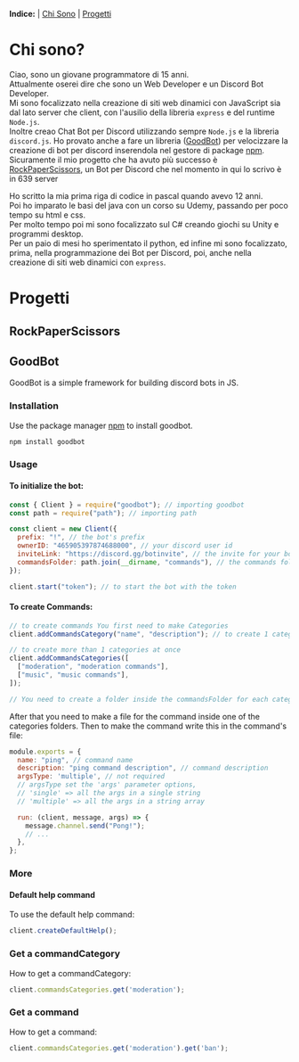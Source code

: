 **Indice:** | [Chi Sono](#chi-sono) | [Progetti](#progetti)

# Chi sono? <a name="chi-sono"></a>
Ciao, sono un giovane programmatore di 15 anni.<br>
Attualmente oserei dire che sono un Web Developer e un Discord Bot Developer.<br>
Mi sono focalizzato nella creazione di siti web dinamici con JavaScript sia dal lato server che client, con l'ausilio della libreria `express` e del runtime `Node.js`.<br>
Inoltre creao Chat Bot per Discord utilizzando sempre `Node.js` e la libreria `discord.js`. Ho provato anche a fare un libreria ([GoodBot](#GoodBot)) per velocizzare la creazione di bot per discord inserendola nel gestore di package [npm](https://www.npmjs.com/).<br>
Sicuramente il mio progetto che ha avuto più successo è [RockPaperScissors](#RockPaperScissors), un Bot per Discord che nel momento in qui lo scrivo è in 639 server


Ho scritto la mia prima riga di codice in pascal quando avevo 12 anni.<br>
Poi ho imparato le basi del java con un corso su Udemy, passando per poco tempo su html e css.<br>
Per molto tempo poi mi sono focalizzato sul C# creando giochi su Unity e programmi desktop.<br>
Per un paio di mesi ho sperimentato il python, ed infine mi sono focalizzato, prima, nella programmazione dei Bot per Discord, poi, anche nella creazione di siti web dinamici con `express`.


# Progetti <a name="progetti"></a>
## <a name="RockPaperScissors">RockPaperScissors</a>
## <a name="GoodBot">GoodBot</a>
GoodBot is a simple framework for building discord bots in JS.

### Installation

Use the package manager [npm](https://www.npmjs.com/) to install goodbot.

```bash
npm install goodbot
```

### Usage

#### To initialize the bot:

```js
const { Client } = require("goodbot"); // importing goodbot
const path = require("path"); // importing path

const client = new Client({
  prefix: "!", // the bot's prefix
  ownerID: "465905397874688000", // your discord user id
  inviteLink: "https://discord.gg/botinvite", // the invite for your bot
  commandsFolder: path.join(__dirname, "commands"), // the commands folder, You need to make It
});

client.start("token"); // to start the bot with the token
```

#### To create Commands:

```js
// to create commands You first need to make Categories
client.addCommandsCategory("name", "description"); // to create 1 category

// to create more than 1 categories at once
client.addCommandsCategories([
  ["moderation", "moderation commands"],
  ["music", "music commands"],
]);

// You need to create a folder inside the commandsFolder for each category
```

After that you need to make a file for the command inside one of the categories folders.
Then to make the command write this in the command's file:

```js
module.exports = {
  name: "ping", // command name
  description: "ping command description", // command description
  argsType: 'multiple', // not required
  // argsType set the 'args' parameter options,
  // 'single' => all the args in a single string
  // 'multiple' => all the args in a string array

  run: (client, message, args) => {
    message.channel.send("Pong!");
    // ...
  },
};
```

### More

#### Default help command
To use the default help command:
```js
client.createDefaultHelp();
```

### Get a commandCategory
How to get a commandCategory:
```js
client.commandsCategories.get('moderation');
```

### Get a command
How to get a command:
```js
client.commandsCategories.get('moderation').get('ban');
```
